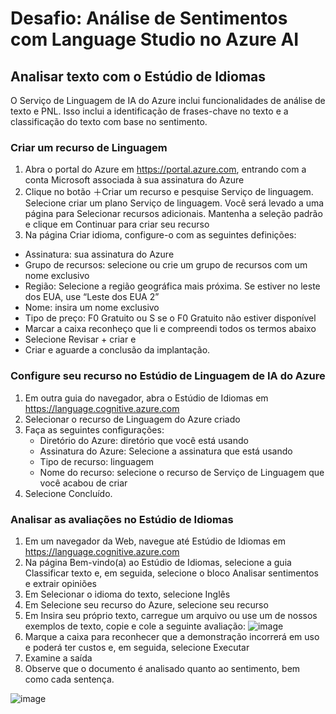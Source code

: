 # Desafio: Análise de Sentimentos com Language Studio no Azure AI
 
## Analisar texto com o Estúdio de Idiomas
O Serviço de Linguagem de IA do Azure inclui funcionalidades de análise de texto e PNL. Isso inclui a identificação de frases-chave no texto e a classificação do texto com base no sentimento.

### Criar um recurso de Linguagem
1. Abra o portal do Azure em https://portal.azure.com, entrando com a conta Microsoft associada à sua assinatura do Azure
2. Clique no botão ＋Criar um recurso e pesquise Serviço de linguagem. Selecione criar um plano Serviço de linguagem. Você será levado a uma página para Selecionar recursos adicionais. Mantenha a seleção padrão e clique em Continuar para criar seu recurso
3. Na página Criar idioma, configure-o com as seguintes definições:
- Assinatura: sua assinatura do Azure
- Grupo de recursos: selecione ou crie um grupo de recursos com um nome exclusivo
- Região: Selecione a região geográfica mais próxima. Se estiver no leste dos EUA, use “Leste dos EUA 2”
- Nome: insira um nome exclusivo
- Tipo de preço: F0 Gratuito ou S se o F0 Gratuito não estiver disponível
- Marcar a caixa reconheço que li e compreendi todos os termos abaixo
- Selecione Revisar + criar e
- Criar e aguarde a conclusão da implantação.

### Configure seu recurso no Estúdio de Linguagem de IA do Azure
1. Em outra guia do navegador, abra o Estúdio de Idiomas em https://language.cognitive.azure.com
2. Selecionar o recurso de Linguagem do Azure criado
3. Faça as seguintes configurações:
   - Diretório do Azure: diretório que você está usando
   - Assinatura do Azure: Selecione a assinatura que está usando
   - Tipo de recurso: linguagem
   - Nome do recurso: selecione o recurso de Serviço de Linguagem que você acabou de criar
4. Selecione Concluído.

### Analisar as avaliações no Estúdio de Idiomas
1. Em um navegador da Web, navegue até Estúdio de Idiomas em https://language.cognitive.azure.com
2. Na página Bem-vindo(a) ao Estúdio de Idiomas, selecione a guia Classificar texto e, em seguida, selecione o bloco Analisar sentimentos e extrair opiniões
3. Em Selecionar o idioma do texto, selecione Inglês
4. Em Selecione seu recurso do Azure, selecione seu recurso
5. Em Insira seu próprio texto, carregue um arquivo ou use um de nossos exemplos de texto, copie e cole a seguinte avaliação:
   ![image](https://github.com/user-attachments/assets/fa0a5473-1e75-4c87-83c3-82d1f65d1a73)
6. Marque a caixa para reconhecer que a demonstração incorrerá em uso e poderá ter custos e, em seguida, selecione Executar
7. Examine a saída
8. Observe que o documento é analisado quanto ao sentimento, bem como cada sentença.
     
![image](https://github.com/user-attachments/assets/a1338bdf-2c52-4bcd-a50a-2ef0dd7f7243)




